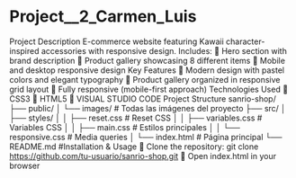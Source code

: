 # Project__2_Carmen_Luis

Project Description
E-commerce website featuring Kawaii character-inspired accessories with responsive design. 
Includes:
	Hero section with brand description
	Product gallery showcasing 8 different items
	Mobile and desktop responsive design
Key Features
	Modern design with pastel colors and elegant typography
	Product gallery organized in responsive grid layout
	Fully responsive (mobile-first approach)
Technologies Used
	CSS3 
	HTML5
	VISUAL STUDIO CODE
Project Structure
sanrio-shop/
├── public/
│   └── images/          # Todas las imágenes del proyecto
├── src/
│   ├── styles/
│   │   ├── reset.css    # Reset CSS
│   │   ├── variables.css # Variables CSS
│   │   ├── main.css     # Estilos principales
│   │   └── responsive.css # Media queries
│   └── index.html       # Página principal
└── README.md
#Installation & Usage
	Clone the repository: git clone https://github.com/tu-usuario/sanrio-shop.git
	Open index.html in your browser
